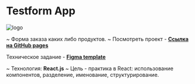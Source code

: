 # Testform App

![logo](https://chiga2030.github.io/testform/favicon.svg)

~ Форма заказа каких либо продуктов.
~ Посмотреть проект - __[Ссылка на GitHub pages](https://chiga2030.github.io/testform/#/)__


Техническое задание - __[Figma template](https://www.figma.com/file/dAMFGXTa8nF3mniNdr69wE/testform?node-id=0%3A1)__

~ Технология: __React.js__
~ Цель - практика в React: использование компонентов, разделение, именование, структурирование.
